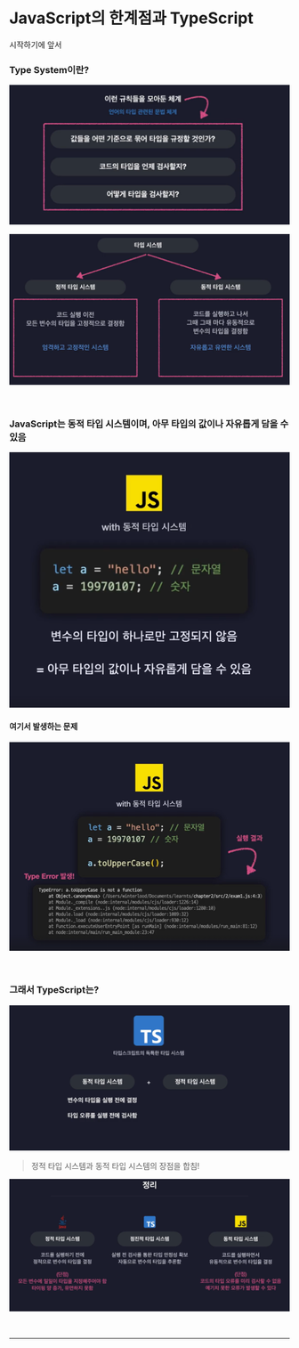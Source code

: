 # JavaScript의 한계점과 TypeScript

시작하기에 앞서

### Type System이란?

![alt text](img/image-8.png)

![alt text](img/image-9.png)

<br>

### JavaScript는 동적 타입 시스템이며, 아무 타입의 값이나 자유롭게 담을 수 있음

![alt text](img/image-10.png)

#### 여기서 발생하는 문제

![alt text](img/image-11.png)

<br>

### 그래서 TypeScript는?

![alt text](img/image-12.png)

> 정적 타입 시스템과 동적 타입 시스템의 장점을 합침!

![alt text](img/image-13.png)

<br>
<hr>
